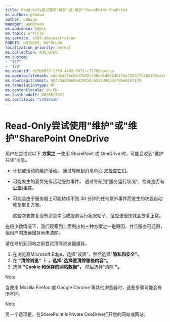 ```yaml
---
title: Read-Only尝试使用"维护"或"维护"SharePoint OneDrive
ms.author: pebaum
author: pebaum
manager: pamgreen
ms.audience: Admin
ms.topic: article
ms.service: o365-administration
ROBOTS: NOINDEX, NOFOLLOW
localization_priority: Normal
ms.collection: Adm_O365
ms.custom:
- "127"
- "128"
ms.assetid: de7b6877-f3f9-4402-8072-c73783aaccaa
ms.openlocfilehash: edcdea2f5c0647b92c230dd1d86549173e72997fc885195cde688b3b17710a2c
ms.sourcegitcommit: b5f7da89a650d2915dc652449623c78be6247175
ms.translationtype: MT
ms.contentlocale: zh-CN
ms.lasthandoff: 08/05/2021
ms.locfileid: "53910536"
---
```

# <a name="read-only-for-maintenance-message-when-attempting-to-use-sharepoint-or-onedrive"></a>Read-Only尝试使用"维护"或"维护"SharePoint OneDrive

用户在尝试对以下 **方案之** 一使用 SharePoint 或 OneDrive 时，可能会收到"维护只读"消息。 

-   计划或活动的维护活动。  通过导航到消息中心 [来检查它们](https://portal.office.com/adminportal/home#/messagecenter)。
-   可能发生的高优先级活动服务事件。 通过导航到"服务运行状况"，检查是否有 [公告/事件](https://portal.office.com/adminportal/home#/servicehealth)。
-   可能会由于服务器上可能持续不到 30 分钟的任何意外事件而发生的次要自动修复恢复方案。 
    
    这些次要恢复没有消息中心或服务运行状况帖子，但应该很快就会恢复正常。

在极少数情况下，我们观察到上面列出的三种方案之一是原因，并且服务已还原，但用户浏览器缓存尚未清除。

请在导航到网站之前尝试清除浏览器缓存。

1. 在浏览器Microsoft Edge，选择"设置"，然后选择"**隐私和安全"。**
2. 在 **"清除浏览"** 下 **，选择"选择要清除哪些内容"。**
3. 选择 **"Cookie 和保存的网站数据"，** 然后选择"清除 **"。**

>[!Note] 
> 当使用 Mozilla Firefox 或 Google Chrome 等其他浏览器时，这些步骤可能会有所不同。

>[!Note] 
> 另一个选项是，在SharePoint InPrivate OneDrive打开您的网站或网站。